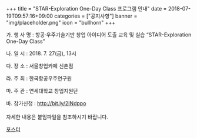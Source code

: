 +++
title = "STAR-Exploration One-Day Class 프로그램 안내"
date = 2018-07-19T09:57:16+09:00
categories = ["공지사항"]
banner = "img/placeholder.png"
icon = "bullhorn"
+++
<!--more-->

가. 행 사 명 : 항공·우주기술기반 창업 아이디어 도출 교육 및 실습 
“STAR-Exploration One-Day Class”
<br>

나. 일 시 : 2018. 7. 27(금), 13시
<br>

다. 장 소 : 서울창업카페 신촌점
<br>

라. 주 최 : 한국항공우주연구원
<br>

마. 주 관 : 연세대학교 창업지원단
<br>

바. 참가신청 : http://bit.ly/2INdppo
<br>
<br>
자세한 내용은 붙임파일을 참조하시기 바랍니다.

[포스터](/files/포스터.pdf)
